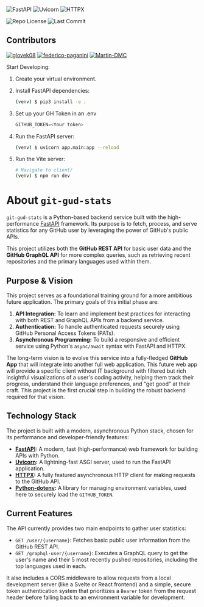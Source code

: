 ![FastAPI](https://img.shields.io/badge/FastAPI-Framework-009688?logo=fastapi&logoColor=white&style=for-the-badge)
![Uvicorn](https://img.shields.io/badge/Uvicorn-ASGI%20Server-4B8BBE?logo=uvicorn&logoColor=white&style=for-the-badge)
![HTTPX](https://img.shields.io/badge/HTTPX-Async%20HTTP%20Client-007EC6?logo=httpx&logoColor=white&style=for-the-badge)

![Repo License](https://img.shields.io/github/license/glovek08/holbertonschool-hbnb?style=for-the-badge)
![Last Commit](https://img.shields.io/github/last-commit/glovek08/holbertonschool-hbnb?style=for-the-badge)

## Contributors

[![glovek08](https://img.shields.io/badge/Gabriel_Barn-181717?style=for-the-badge&logo=github)](https://github.com/glovek08)
[![federico-paganini](https://img.shields.io/badge/Federico_Paganini-181717?style=for-the-badge&logo=github)](https://github.com/federico-paganini)
[![Martin-DMC](https://img.shields.io/badge/Martin_Marrero-181717?style=for-the-badge&logo=github)](https://github.com/Martin-DMC)


Start Developing:

1) Create your virtual environment.

2) Install FastAPI dependencies:
    ```bash
    (venv) $ pip3 install -e .
    ```

3) Set up your GH Token in an .env
    ```py
    GITHUB_TOKEN=<Your token>
    ```

4) Run the FastAPI server:
    ```bash
    (venv) $ uvicorn app.main:app --reload
    ```

5) Run the Vite server:
    ```bash
    # Navigate to client/
    (venv) $ npm run dev
    ```


# About `git-gud-stats`

`git-gud-stats` is a Python-based backend service built with the high-performance [FastAPI](https://fastapi.tiangolo.com/) framework. Its purpose is to fetch, process, and serve statistics for any GitHub user by leveraging the power of GitHub's public APIs.

This project utilizes both the **GitHub REST API** for basic user data and the **GitHub GraphQL API** for more complex queries, such as retrieving recent repositories and the primary languages used within them.

## Purpose & Vision

This project serves as a foundational training ground for a more ambitious future application. The primary goals of this initial phase are:

1.  **API Integration:** To learn and implement best practices for interacting with both REST and GraphQL APIs from a backend service.
2.  **Authentication:** To handle authenticated requests securely using GitHub Personal Access Tokens (PATs).
3.  **Asynchronous Programming:** To build a responsive and efficient service using Python's `async/await` syntax with FastAPI and HTTPX.

The long-term vision is to evolve this service into a fully-fledged **GitHub App** that will integrate into another full web application. This future web app will provide a specific client without IT background with filtered but rich insightful visualizations of a user's coding activity, helping them track their progress, understand their language preferences, and "get good" at their craft. This project is the first crucial step in building the robust backend required for that vision.

## Technology Stack

The project is built with a modern, asynchronous Python stack, chosen for its performance and developer-friendly features:

*   **[FastAPI](https://fastapi.tiangolo.com/):** A modern, fast (high-performance) web framework for building APIs with Python.
*   **[Uvicorn](https://www.uvicorn.org/):** A lightning-fast ASGI server, used to run the FastAPI application.
*   **[HTTPX](https://www.python-httpx.org/):** A fully featured asynchronous HTTP client for making requests to the GitHub API.
*   **[Python-dotenv](https://pypi.org/project/python-dotenv/):** A library for managing environment variables, used here to securely load the `GITHUB_TOKEN`.

## Current Features

The API currently provides two main endpoints to gather user statistics:

*   `GET /user/{username}`: Fetches basic public user information from the GitHub REST API.
*   `GET /graphql-user/{username}`: Executes a GraphQL query to get the user's name and their 5 most recently pushed repositories, including the top languages used in each.

It also includes a CORS middleware to allow requests from a local development server (like a Svelte or React frontend) and a simple, secure token authentication system that prioritizes a `Bearer` token from the request header before falling back to an environment variable for development.